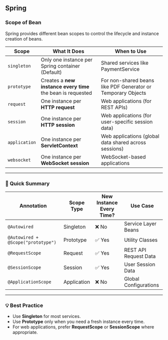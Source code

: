 ## Spring
### Scope of Bean

Spring provides different bean scopes to control the lifecycle and instance creation of beans.

| Scope       | What It Does                        | When to Use               |
|-------------|------------------------------------|--------------------------|
| `singleton` | Only one instance per Spring container (Default) | Shared services like PaymentService |
| `prototype` | Creates a **new instance every time** the bean is requested | For non-shared beans like PDF Generator or Temporary Objects |
| `request`   | One instance per **HTTP request** | Web applications (for REST APIs) |
| `session`   | One instance per **HTTP session** | Web applications (for user-specific session data) |
| `application` | One instance per **ServletContext** | Web applications (global data shared across sessions) |
| `websocket` | One instance per **WebSocket session** | WebSocket-based applications |

---

### 🎯 Quick Summary

| Annotation                  | Scope Type  | New Instance Every Time? | Use Case                |
|-----------------------------|-------------|--------------------------|-----------------------|
| `@Autowired`               | Singleton   | ❌ No                   | Service Layer Beans    |
| `@Autowired + @Scope("prototype")` | Prototype | ✅ Yes                | Utility Classes       |
| `@RequestScope`             | Request    | ✅ Yes                | REST API Request Data |
| `@SessionScope`             | Session    | ✅ Yes                | User Session Data     |
| `@ApplicationScope`         | Application | ❌ No                | Global Configurations |

---

### 💡 Best Practice
- Use **Singleton** for most services.
- Use **Prototype** only when you need a fresh instance every time.
- For web applications, prefer **RequestScope** or **SessionScope** where appropriate.
